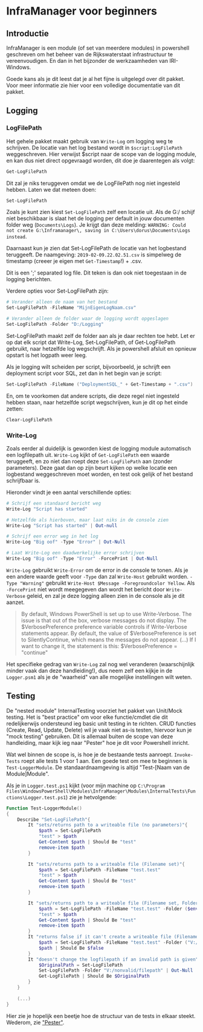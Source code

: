 # InfraManager voor beginners
## Introductie
InfraManager is een module (of set van meerdere modules) in powershell geschreven om het beheer van de Rijkswaterstaat infrastructuur te vereenvoudigen. En dan in het bijzonder de werkzaamheden van IRI-Windows.

Goede kans als je dit leest dat je al het fijne is uitgelegd over dit pakket. Voor meer informatie zie hier voor een volledige documentatie van dit pakket.

## Logging
### LogFilePath
Het gehele pakket maakt gebruik van `Write-Log` om logging weg te schrijven. De locatie van het log bestand wordt in `$script:LogFilePath` weggeschreven. Hier verwijst $script naar de scope van de logging module, en kan dus niet direct opgevraagd worden, dit doe je daarentegen als volgt:

```powershell
Get-LogFilePath
```
Dit zal je niks teruggeven omdat we de LogFilePath nog niet ingesteld hebben. Laten we dat meteen doen:

```powershell
Set-LogFilePath
```
Zoals je kunt zien kiest `Set-LogFilePath` zelf een locatie uit. Als de G:/ schijf niet beschikbaar is slaat het de logging per default in jouw documenten folder weg (`Documents\Logs`). Je krijgt dan deze melding: `WARNING: Could not create G:\Inframanager\, saving in C:\Users\dorus\Documents\Logs instead`. 

Daarnaast kun je zien dat Set-LogFilePath de locatie van het logbestand teruggeeft. De naamgeving: `2019-02-09.22.02.51.csv` is simpelweg de timestamp (creeer je eigen met `Get-Timestamp`!) + .csv. 

Dit is een ';' separated log file. Dit teken is dan ook niet toegestaan in de logging berichten.

Verdere opties voor Set-LogFilePath zijn:

```powershell
# Verander alleen de naam van het bestand
Set-LogFilePath -FileName "MijnEigenLogNaam.csv" 

# Verander alleen de folder waar de logging wordt opgeslagen
Set-LogFilePath -Folder "D:/Logging" 
```

Set-LogFilePath maakt zelf de folder aan als je daar rechten toe hebt. Let er op dat elk script dat Write-Log, Set-LogFilePath, of Get-LogFilePath gebruikt, naar hetzelfde log wegschrijft. Als je powershell afsluit en opnieuw opstart is het logpath weer leeg. 

Als je logging wilt scheiden per script, bijvoorbeeld, je schrijft een deployment script voor SQL, zet dan in het begin van je script:

```powershell
Set-LogFilePath -FileName ("DeploymentSQL_" + Get-Timestamp + ".csv")
```

En, om te voorkomen dat andere scripts, die deze regel niet ingesteld hebben staan, naar hetzelfde script wegschrijven, kun je dit op het einde zetten:

```powershell
Clear-LogFilePath
```

### Write-Log
Zoals eerder al duidelijk is geworden kiest de logging module automatisch een logfilepath uit. `Write-Log` kijkt of `Get-LogFilePath` een waarde teruggeeft, en zo niet dan roept deze `Set-LogFilePath` aan (zonder parameters). Deze gaat dan op zijn beurt kijken op welke locatie een logbestand weggeschreven moet worden, en test ook gelijk of het bestand schrijfbaar is.

Hieronder vindt je een aantal verschillende opties:

```powershell
# Schrijf een standaard bericht weg
Write-Log "Script has started" 

# Hetzelfde als hierboven, maar laat niks in de console zien
Write-Log "Script has started" | Out-null

# Schrijf een error weg in het log
Write-Log "Big oof" -Type "Error" | Out-Null

# Laat Write-Log een daadwerkelijke error schrijven
Write-Log "Big oof" -Type "Error" -ForcePrint | Out-Null
```

`Write-Log` gebruikt  `Write-Error` om de error in de console te tonen. Als je een andere waarde geeft voor `-Type` dan zal `Write-Host` gebruikt worden. `-Type "Warning"` gebruikt `Write-Host $Message -Foregroundcolor Yellow`. Als `-ForcePrint` niet wordt meegegeven dan wordt het bericht door `Write-Verbose` geleid, en zal je deze logging alleen zien in de console als je dit aanzet.

> By default, Windows PowerShell is set up to use Write-Verbose. The issue is that out of the box, verbose messages do not display. The $VerbosePreference preference variable controls if Write-Verbose statements appear. By default, the value of $VerbosePreference is set to SilentlyContinue, which means the messages do not appear. (...) If I want to change it, the statement is this: $VerbosePreference = "continue"

Het specifieke gedrag van `Write-Log` zal nog wel veranderen (waarschijnlijk minder vaak dan deze handleiding!), dus neem zelf een kijkje in de `Logger.psm1` als je de "waarheid" van alle mogelijke instellingen wilt weten. 

## Testing
De "nested module" InternalTesting voorziet het pakket van Unit/Mock testing. Het is "best practice" om voor elke functie/cmdlet die dit redelijkerwijs ondersteund ieg basic unit testing in te richten. CRUD functies (Create, Read, Update, Delete) wil je vaak niet as-is testen, hiervoor kun je "mock testing" gebruiken. Dit is allemaal buiten de scope van deze handleiding, maar kijk ieg naar "Pester" hoe je dit voor Powershell inricht.

Wat wel binnen de scope is, is hoe je de bestaande tests aanroept. `Invoke-Tests` roept alle tests 1 voor 1 aan. Een goede test om mee te beginnen is `Test-LoggerModule`. De standaardnaamgeving is altijd "Test-[Naam van de Module]Module".

Als je in `Logger.test.ps1` kijkt (voor mijn machine op `C:\Program Files\WindowsPowerShell\Modules\InfraManager\Modules\InternalTests\Functions\Logger.test.ps1`) zie je hetvolgende:

``` powershell
Function Test-LoggerModule()
{
    Describe "Set-LogFilePath"{
        It "sets/returns path to a writeable file (no parameters)"{
            $path = Set-LogFilePath
            "test" > $path
            Get-Content $path | Should Be "test"
            remove-item $path
        }

        It "sets/returns path to a writeable file (Filename set)"{
            $path = Set-LogFilePath -FileName "test.test"
            "test" > $path
            Get-Content $path | Should Be "test"
            remove-item $path
        }

        It "sets/returns path to a writeable file (Filename set, Folder set)"{
            $path = Set-LogFilePath -FileName "test.test" -Folder ($env:USERPROFILE + "\Documents\")
            "test" > $path
            Get-Content $path | Should Be "test"
            remove-item $path
        }
        It "returns false if it can't create a writeable file (Filename set, Folder set wrongly)"{
            $path = Set-LogFilePath -FileName "test.test" -Folder ("V:/")
            $path | Should Be $false
        }
        It "doesn't change the logfilepath if an invalid path is given"{
            $OriginalPath = Set-LogFilePath
            Set-LogFilePath -Folder "V:/nonvalid/filepath" | Out-Null
            Get-LogFilePath | Should Be $OriginalPath
        }
    }
    
    (...)
}

```

Hier zie je hopelijk een beetje hoe de structuur van de tests in elkaar steekt. Wederom, zie ["Pester"](https://github.com/pester/Pester/wiki/Describe).
